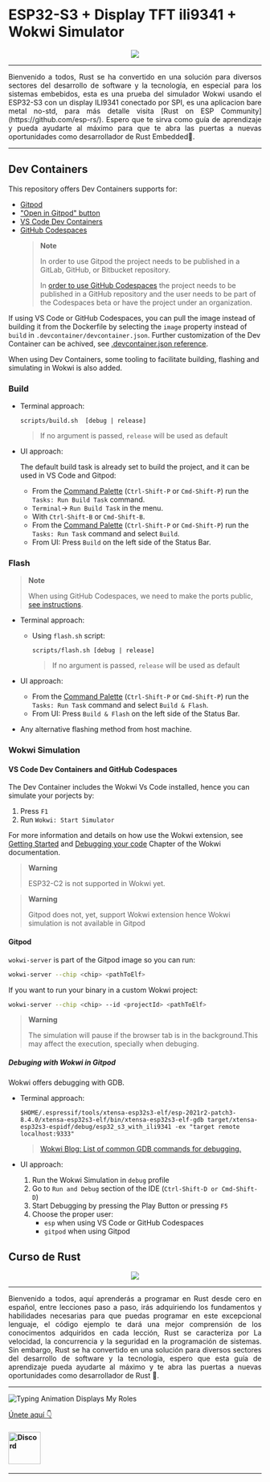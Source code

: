 # ESP32-S3 + Display TFT ili9341 + Wokwi Simulator

<p align="center">
<img  src="https://res.cloudinary.com/rustlatamgroup/image/upload/v1677900599/Rust%20Embedded/02%20display/02_eb4y0z.png">
</p>

<hr/>
<p align="justify">
Bienvenido a todos, Rust se ha convertido en una solución para diversos sectores del desarrollo de software y la tecnología, en especial para los sistemas embebidos, esta es una prueba del simulador Wokwi usando el ESP32-S3 con un display ILI9341 conectado por SPI, es una aplicacion bare metal no-std, para más detalle visita [Rust on ESP Community](https://github.com/esp-rs/). Espero que te sirva como guía de aprendizaje y pueda ayudarte al máximo para que te abra las puertas a nuevas oportunidades como desarrollador de Rust Embedded🦀.
</p>

<hr>

## Dev Containers

This repository offers Dev Containers supports for:

- [Gitpod](https://gitpod.io/)
- ["Open in Gitpod" button](https://www.gitpod.io/docs/getting-started#open-in-gitpod-button)
- [VS Code Dev Containers](https://code.visualstudio.com/docs/remote/containers#_quick-start-open-an-existing-folder-in-a-container)
- [GitHub Codespaces](https://docs.github.com/en/codespaces/developing-in-codespaces/creating-a-codespace)
  > **Note**
  >
  > In order to use Gitpod the project needs to be published in a GitLab, GitHub,
  > or Bitbucket repository.
  >
  > In [order to use GitHub Codespaces](https://github.com/features/codespaces#faq)
  > the project needs to be published in a GitHub repository and the user needs
  > to be part of the Codespaces beta or have the project under an organization.

If using VS Code or GitHub Codespaces, you can pull the image instead of building it
from the Dockerfile by selecting the `image` property instead of `build` in
`.devcontainer/devcontainer.json`. Further customization of the Dev Container can
be achived, see [.devcontainer.json reference](https://code.visualstudio.com/docs/remote/devcontainerjson-reference).

When using Dev Containers, some tooling to facilitate building, flashing and
simulating in Wokwi is also added.

### Build

- Terminal approach:

  ```
  scripts/build.sh  [debug | release]
  ```

  > If no argument is passed, `release` will be used as default

- UI approach:

  The default build task is already set to build the project, and it can be used
  in VS Code and Gitpod:

  - From the [Command Palette](https://code.visualstudio.com/docs/getstarted/userinterface#_command-palette) (`Ctrl-Shift-P` or `Cmd-Shift-P`) run the `Tasks: Run Build Task` command.
  - `Terminal`-> `Run Build Task` in the menu.
  - With `Ctrl-Shift-B` or `Cmd-Shift-B`.
  - From the [Command Palette](https://code.visualstudio.com/docs/getstarted/userinterface#_command-palette) (`Ctrl-Shift-P` or `Cmd-Shift-P`) run the `Tasks: Run Task` command and
    select `Build`.
  - From UI: Press `Build` on the left side of the Status Bar.

### Flash

> **Note**
>
> When using GitHub Codespaces, we need to make the ports
> public, [see instructions](https://docs.github.com/en/codespaces/developing-in-codespaces/forwarding-ports-in-your-codespace#sharing-a-port).

- Terminal approach:

  - Using `flash.sh` script:

    ```
    scripts/flash.sh [debug | release]
    ```

    > If no argument is passed, `release` will be used as default

- UI approach:
  - From the [Command Palette](https://code.visualstudio.com/docs/getstarted/userinterface#_command-palette) (`Ctrl-Shift-P` or `Cmd-Shift-P`) run the `Tasks: Run Task` command and
    select `Build & Flash`.
  - From UI: Press `Build & Flash` on the left side of the Status Bar.
- Any alternative flashing method from host machine.

### Wokwi Simulation

#### VS Code Dev Containers and GitHub Codespaces

The Dev Container includes the Wokwi Vs Code installed, hence you can simulate your porjects by:

1. Press `F1`
2. Run `Wokwi: Start Simulator`

For more information and details on how use the Wokwi extension, see [Getting Started] and [Debugging your code] Chapter of the Wokwi documentation.

[getting started]: https://docs.wokwi.com/vscode/getting-started
[debugging your code]: https://docs.wokwi.com/vscode/debugging

> **Warning**
>
> ESP32-C2 is not supported in Wokwi yet.

> **Warning**
>
> Gitpod does not, yet, support Wokwi extension hence Wokwi simulation is not available in Gitpod

#### Gitpod

`wokwi-server` is part of the Gitpod image so you can run:

```sh
wokwi-server --chip <chip> <pathToElf>
```

If you want to run your binary in a custom Wokwi project:

```sh
wokwi-server --chip <chip> --id <projectId> <pathToElf>
```

> **Warning**
>
> The simulation will pause if the browser tab is in the background.This may
> affect the execution, specially when debuging.

##### Debuging with Wokwi in Gitpod

Wokwi offers debugging with GDB.

- Terminal approach:

  ```
  $HOME/.espressif/tools/xtensa-esp32s3-elf/esp-2021r2-patch3-8.4.0/xtensa-esp32s3-elf/bin/xtensa-esp32s3-elf-gdb target/xtensa-esp32s3-espidf/debug/esp32_s3_with_ili9341 -ex "target remote localhost:9333"
  ```

  > [Wokwi Blog: List of common GDB commands for debugging.](https://blog.wokwi.com/gdb-avr-arduino-cheatsheet/?utm_source=urish&utm_medium=blog)

- UI approach:
  1. Run the Wokwi Simulation in `debug` profile
  2. Go to `Run and Debug` section of the IDE (`Ctrl-Shift-D or Cmd-Shift-D`)
  3. Start Debugging by pressing the Play Button or pressing `F5`
  4. Choose the proper user:
     - `esp` when using VS Code or GitHub Codespaces
     - `gitpod` when using Gitpod

## Curso de Rust

<p align="center">
<img  src="https://res.cloudinary.com/lenobit/image/upload/v1669142817/Rust%20Essential%20Training/assets/banner-github_k63n9t.png">
</p>

<hr/>
<p align="justify">
Bienvenido a todos, aquí aprenderás a programar en Rust desde cero en español, entre lecciones paso a paso, irás adquiriendo los fundamentos y habilidades necesarias para que puedas programar en este excepcional lenguaje, el código ejemplo te dará una mejor comprensión de los conocimentos adquiridos en cada lección, Rust se caracteriza por La velocidad, la concurrencia y la seguridad en la programación de sistemas. Sin embargo, Rust se ha convertido en una solución para diversos sectores del desarrollo de software y la tecnología, espero que esta guía de aprendizaje pueda ayudarte al máximo y te abra las puertas a nuevas oportunidades como desarrollador de Rust 🦀.
</p>

<hr>

![Typing Animation Displays My Roles](https://readme-typing-svg.herokuapp.com?color=%503385ff&lines=Hola,+Bienvenido+a+Rust+Latam..!;Tenemos+una+comunidad+en+Discord;)

[Únete aquí 👇](https://discord.gg/n9Zu4Xmern)

#### <a href="https://discord.gg/n9Zu4Xmern"><img alt="Discord" width="64px" src="https://img.icons8.com/cute-clipart/64/null/discord-logo.png"/></a>

<hr>
